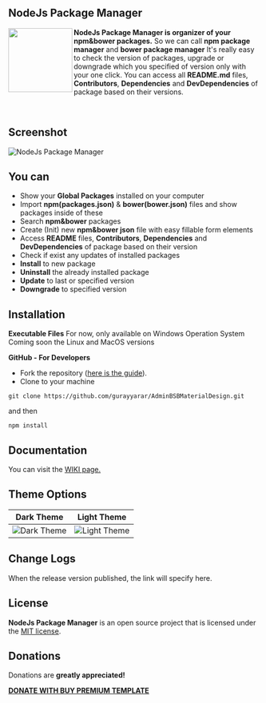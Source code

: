 NodeJs Package Manager
----------
<img src="https://raw.githubusercontent.com/gurayyarar/NodeJsPackageManager/master/images/app.png" width="128" align="left"/>

**NodeJs Package Manager is organizer of your npm&bower packages.** So we can call **npm package manager** and **bower package manager** 
It's really easy to check the version of packages, upgrade or downgrade which you specified of version only with your one click. 
You can access all **README.md** files, **Contributors**, **Dependencies** and **DevDependencies** of package based on their versions.

<br>

Screenshot
----------
![NodeJs Package Manager](https://raw.githubusercontent.com/gurayyarar/NodeJsPackageManager/master/images/documentation/readme-main.gif)

You can
----------

 - Show your **Global Packages** installed on your computer
 - Import **npm(packages.json)** & **bower(bower.json)** files and show packages inside of these
 - Search **npm&bower** packages
 - Create (Init) new **npm&bower json** file with easy fillable form elements
 - Access **README** files, **Contributors**, **Dependencies** and **DevDependencies** of package based on their version
 - Check if exist any updates of installed packages
 - **Install** to new package
 - **Uninstall** the already installed package
 - **Update** to last or specified version
 - **Downgrade** to specified version
 

Installation
----------
**Executable Files**
For now, only available on Windows Operation System
Coming soon the Linux and MacOS versions

**GitHub - For Developers**
- Fork the repository ([here is the guide](https://help.github.com/articles/fork-a-repo/)).
- Clone to your machine
```
git clone https://github.com/gurayyarar/AdminBSBMaterialDesign.git
```
and then
```
npm install
```
Documentation
----------
You can visit the [WIKI page.](https://github.com/gurayyarar/NodeJsPackageManager/wiki)

Theme Options
----------
|Dark Theme|Light Theme|
|---|---|
|![Dark Theme](https://raw.githubusercontent.com/gurayyarar/NodeJsPackageManager/master/images/themes/dark-theme-big.jpg)|![Light Theme](https://raw.githubusercontent.com/gurayyarar/NodeJsPackageManager/master/images/themes/light-theme-big.jpg)|

Change Logs
----------
When the release version published, the link will specify here.

License
----------
**NodeJs Package Manager** is an open source project that is licensed under the [MIT license](http://opensource.org/licenses/MIT).

Donations
----------
Donations are **greatly appreciated!**

**[DONATE WITH BUY PREMIUM TEMPLATE](http://bit.ly/2wGb62y)**
